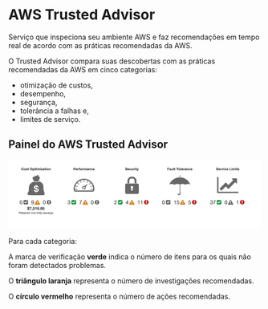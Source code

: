 # AWS Trusted Advisor
Serviço que inspeciona seu ambiente AWS e faz recomendações em tempo real de acordo com as práticas recomendadas da AWS.

O Trusted Advisor compara suas descobertas com as práticas recomendadas da AWS em cinco categorias:
 
- otimização de custos, 
- desempenho, 
- segurança, 
- tolerância a falhas e,
- limites de serviço.

## Painel do AWS Trusted Advisor

![Painel do Trusted advisor](../../_images/Modulo7/painel-trustadvisor.png)

Para cada categoria:


A marca de verificação **verde** indica o número de itens para os quais não foram detectados problemas.

O **triângulo laranja** representa o número de investigações recomendadas.

O **círculo vermelho** representa o número de ações recomendadas.

